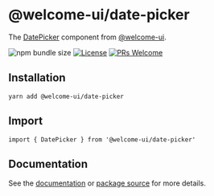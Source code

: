 # @welcome-ui/date-picker

The [DatePicker](https://welcome-ui.com/components/date-picker) component from [@welcome-ui](https://welcome-ui.com).

![npm bundle size](https://img.shields.io/bundlephobia/minzip/@welcome-ui/date-picker) [![License](https://img.shields.io/npm/l/welcome-ui.svg)](https://github.com/WTTJ/welcome-ui/tree/main/LICENSE) [![PRs Welcome](https://img.shields.io/badge/PRs-welcome-mediumspringgreen.svg)](ttps://github.com/WTTJ/welcome-ui/tree/main/CONTRIBUTING.mdx)

## Installation

    yarn add @welcome-ui/date-picker

## Import

    import { DatePicker } from '@welcome-ui/date-picker'

## Documentation

See the [documentation](https://welcome-ui.com/components/date-picker) or [package source](https://github.com/WTTJ/welcome-ui/tree/main/packages/DatePicker) for more details.
